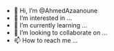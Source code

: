- 👋 Hi, I’m @AhmedAzaanoune
- 👀 I’m interested in ...
- 🌱 I’m currently learning ...
- 💞️ I’m looking to collaborate on ...
- 📫 How to reach me ...

<!---
AhmedAzaanoune/AhmedAzaanoune is a ✨ special ✨ repository because its `README.md` (this file) appears on your GitHub profile.
You can click the Preview link to take a look at your changes.
--->
